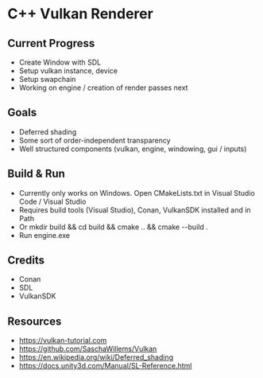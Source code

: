 # C++ Vulkan Renderer

## Current Progress
- Create Window with SDL
- Setup vulkan instance, device
- Setup swapchain
- Working on engine / creation of render passes next


## Goals
- Deferred shading
- Some sort of order-independent transparency
- Well structured components (vulkan, engine, windowing, gui / inputs)

## Build & Run
- Currently only works on Windows. Open CMakeLists.txt in Visual Studio Code / Visual Studio
- Requires build tools (Visual Studio), Conan, VulkanSDK installed and in Path
- Or mkdir build && cd build && cmake .. && cmake --build .
- Run engine.exe

## Credits
- Conan
- SDL
- VulkanSDK

## Resources
- https://vulkan-tutorial.com
- https://github.com/SaschaWillems/Vulkan
- https://en.wikipedia.org/wiki/Deferred_shading
- https://docs.unity3d.com/Manual/SL-Reference.html